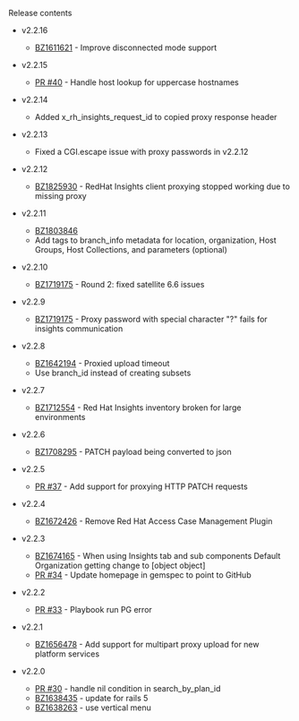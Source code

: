 Release contents

- v2.2.16
  * [BZ1611621](https://bugzilla.redhat.com/show_bug.cgi?id=1611621) - Improve disconnected mode support
  
- v2.2.15
  * [PR #40](https://github.com/redhataccess/foreman-plugin/pull/40) - Handle host lookup for uppercase hostnames
  
- v2.2.14
  * Added x_rh_insights_request_id to copied proxy response header
  
- v2.2.13
  * Fixed a CGI.escape issue with proxy passwords in v2.2.12
  
- v2.2.12
  * [BZ1825930](https://bugzilla.redhat.com/show_bug.cgi?id=1825930) - RedHat Insights client proxying stopped working due to missing proxy

- v2.2.11
  * [BZ1803846](https://bugzilla.redhat.com/show_bug.cgi?id=1803846)
  * Add tags to branch_info metadata for location, organization, Host Groups, Host Collections, and parameters (optional)
  
- v2.2.10 
  * [BZ1719175](https://bugzilla.redhat.com/show_bug.cgi?id=1719175) - Round 2: fixed satellite 6.6 issues

- v2.2.9
  * [BZ1719175](https://bugzilla.redhat.com/show_bug.cgi?id=1719175) - Proxy password with special character "?" fails for insights communication

- v2.2.8
  * [BZ1642194](https://bugzilla.redhat.com/show_bug.cgi?id=1642194) - Proxied upload timeout
  * Use branch_id instead of creating subsets
  
- v2.2.7
  * [BZ1712554](https://bugzilla.redhat.com/show_bug.cgi?id=1712554) - Red Hat Insights inventory broken for large environments

- v2.2.6
  * [BZ1708295](https://bugzilla.redhat.com/show_bug.cgi?id=1708295) - PATCH payload being converted to json

- v2.2.5
  * [PR #37](https://github.com/redhataccess/foreman-plugin/pull/37) - Add support for proxying HTTP PATCH requests

- v2.2.4
  * [BZ1672426](https://bugzilla.redhat.com/show_bug.cgi?id=1672426) - Remove Red Hat Access Case Management Plugin

- v2.2.3
  * [BZ1674165](https://bugzilla.redhat.com/show_bug.cgi?id=1674165) - When using Insights tab and sub components Default Organization getting change to [object object]
  * [PR #34](https://github.com/redhataccess/foreman-plugin/pull/34) - Update homepage in gemspec to point to GitHub

- v2.2.2
  * [PR #33](https://github.com/redhataccess/foreman-plugin/pull/33) - Playbook run PG error
  
- v2.2.1
  * [BZ1656478](https://bugzilla.redhat.com/show_bug.cgi?id=1656478) - Add support for multipart proxy upload for new platform services
  
- v2.2.0
  * [PR #30](https://github.com/redhataccess/foreman-plugin/pull/30) - handle nil condition in search_by_plan_id
  * [BZ1638435](https://bugzilla.redhat.com/show_bug.cgi?id=1638435) - update for rails 5
  * [BZ1638263](https://bugzilla.redhat.com/show_bug.cgi?id=1638263) - use vertical menu